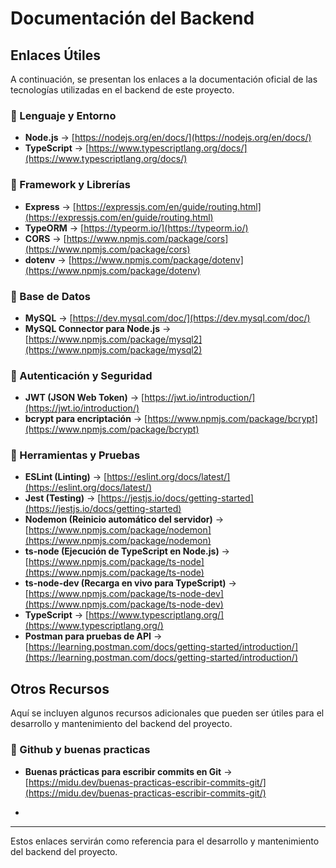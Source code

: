 # Documentación del Backend

## Enlaces Útiles
A continuación, se presentan los enlaces a la documentación oficial de las tecnologías utilizadas en el backend de este proyecto.

### 📌 Lenguaje y Entorno
- **Node.js** → [https://nodejs.org/en/docs/](https://nodejs.org/en/docs/)
- **TypeScript** → [https://www.typescriptlang.org/docs/](https://www.typescriptlang.org/docs/)

### 📌 Framework y Librerías
- **Express** → [https://expressjs.com/en/guide/routing.html](https://expressjs.com/en/guide/routing.html)
- **TypeORM** → [https://typeorm.io/](https://typeorm.io/)
- **CORS** → [https://www.npmjs.com/package/cors](https://www.npmjs.com/package/cors)
- **dotenv** → [https://www.npmjs.com/package/dotenv](https://www.npmjs.com/package/dotenv)

### 📌 Base de Datos
- **MySQL** → [https://dev.mysql.com/doc/](https://dev.mysql.com/doc/)
- **MySQL Connector para Node.js** → [https://www.npmjs.com/package/mysql2](https://www.npmjs.com/package/mysql2)

### 📌 Autenticación y Seguridad
- **JWT (JSON Web Token)** → [https://jwt.io/introduction/](https://jwt.io/introduction/)
- **bcrypt para encriptación** → [https://www.npmjs.com/package/bcrypt](https://www.npmjs.com/package/bcrypt)

### 📌 Herramientas y Pruebas
- **ESLint (Linting)** → [https://eslint.org/docs/latest/](https://eslint.org/docs/latest/)
- **Jest (Testing)** → [https://jestjs.io/docs/getting-started](https://jestjs.io/docs/getting-started)
- **Nodemon (Reinicio automático del servidor)** → [https://www.npmjs.com/package/nodemon](https://www.npmjs.com/package/nodemon)
- **ts-node (Ejecución de TypeScript en Node.js)** → [https://www.npmjs.com/package/ts-node](https://www.npmjs.com/package/ts-node)
- **ts-node-dev (Recarga en vivo para TypeScript)** → [https://www.npmjs.com/package/ts-node-dev](https://www.npmjs.com/package/ts-node-dev)
- **TypeScript** → [https://www.typescriptlang.org/](https://www.typescriptlang.org/)
- **Postman para pruebas de API** → [https://learning.postman.com/docs/getting-started/introduction/](https://learning.postman.com/docs/getting-started/introduction/)


## Otros Recursos
Aquí se incluyen algunos recursos adicionales que pueden ser útiles para el desarrollo y mantenimiento del backend del proyecto.

### 📌 Github y buenas practicas
- **Buenas prácticas para escribir commits en Git** → [https://midu.dev/buenas-practicas-escribir-commits-git/](https://midu.dev/buenas-practicas-escribir-commits-git/)

-

---
Estos enlaces servirán como referencia para el desarrollo y mantenimiento del backend del proyecto.


